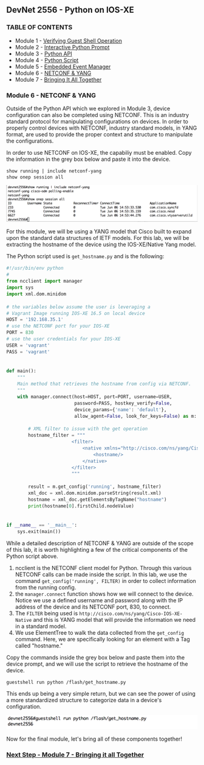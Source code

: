 ## DevNet 2556 - Python on IOS-XE

### TABLE OF CONTENTS
* Module 1 - [Verifying Guest Shell Operation](Module1)
* Module 2 - [Interactive Python Prompt](Module2)
* Module 3 - [Python API](Module3)
* Module 4 - [Python Script](Module4)
* Module 5 - [Embedded Event Manager](Module5)
* Module 6 - [NETCONF & YANG](Module6)
* Module 7 - [Bringing It All Together](Module7)


### Module 6 - NETCONF & YANG

Outside of the Python API which we explored in Module 3, device configuration can also be completed using NETCONF.  This is an industry standard protocol for manipulating configurations on devices. In order to properly control devices with NETCONF, industry standard models, in YANG format, are used to provide the proper context and structure to manipulate the configurations.   

In order to use NETCONF on IOS-XE, the capabiliy must be enabled.  Copy the information in the grey box below and paste it into the device.

```
show running | include netconf-yang
show onep session all
```

![alt text](images/show-netconf-enabled.png)

For this module, we will be using a YANG model that Cisco built to expand upon the standard data structures of IETF models.  For this lab, we will be extracting the hostname of the device using the IOS-XE/Native Yang model.  

The Python script used is `get_hostname.py` and is the following:

```python
#!/usr/bin/env python
#
from ncclient import manager
import sys
import xml.dom.minidom

# the variables below assume the user is leveraging a
# Vagrant Image running IOS-XE 16.5 on local device
HOST = '192.168.35.1'
# use the NETCONF port for your IOS-XE
PORT = 830
# use the user credentials for your IOS-XE
USER = 'vagrant'
PASS = 'vagrant'


def main():
    """
    Main method that retrieves the hostname from config via NETCONF.
    """
    with manager.connect(host=HOST, port=PORT, username=USER,
                         password=PASS, hostkey_verify=False,
                         device_params={'name': 'default'},
                         allow_agent=False, look_for_keys=False) as m:

        # XML filter to issue with the get operation
        hostname_filter = """
                        <filter>
                            <native xmlns="http://cisco.com/ns/yang/Cisco-IOS-XE-native">
                                <hostname/>
                            </native>
                        </filter>
                        """

        result = m.get_config('running', hostname_filter)
        xml_doc = xml.dom.minidom.parseString(result.xml)
        hostname = xml_doc.getElementsByTagName("hostname")
        print(hostname[0].firstChild.nodeValue)


if __name__ == '__main__':
    sys.exit(main())
```

While a detailed description of NETCONF & YANG are outside of the scope of this lab, it is worth highlighting a few of the critical components of the Python script above.

1. ncclient is the NETCONF client model for Python.  Through this various NETCONF calls can be made inside the script.  In this lab, we use the command `get_config('running', FILTER)` in order to collect information from the running config.
2. the `manager.connect` function shows how we will connect to the device.  Notice we use a defined username and password along with the IP address of the device and its NETCONF port, 830, to connect.
3. The `FILTER` being used is `http://cisco.com/ns/yang/Cisco-IOS-XE-Native` and this is YANG model that will provide the information we need in a standard model.  
4. We use ElementTree to walk the data collected from the `get_config` command.  Here, we are specifically looking for an element with a Tag called "hostname."

Copy the commands inside the grey box below and paste them into the device prompt, and we will use the script to retrieve the hostname of the device.

```
guestshell run python /flash/get_hostname.py
```
This ends up being a very simple return, but we can see the power of using a more standardized structure to categorize data in a device's configuration.

![alt text](images/netconf-get-hostname.png)

Now for the final module, let's bring all of these components together!

### [Next Step - Module 7 - Bringing it all Together](www.github.com/rshoemak/DevNet2556/Module7)




